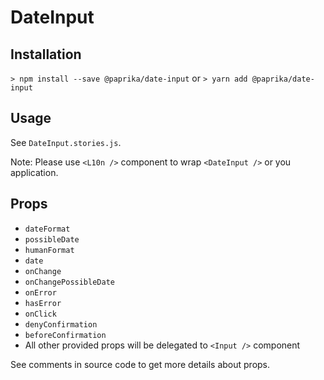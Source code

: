 # DateInput

## Installation

`> npm install --save @paprika/date-input`
or
`> yarn add @paprika/date-input`

## Usage

See `DateInput.stories.js`.

Note: Please use `<L10n />` component to wrap `<DateInput />` or you application.

## Props

- `dateFormat`
- `possibleDate`
- `humanFormat`
- `date`
- `onChange`
- `onChangePossibleDate`
- `onError`
- `hasError`
- `onClick`
- `denyConfirmation`
- `beforeConfirmation`
- All other provided props will be delegated to `<Input />` component

See comments in source code to get more details about props.